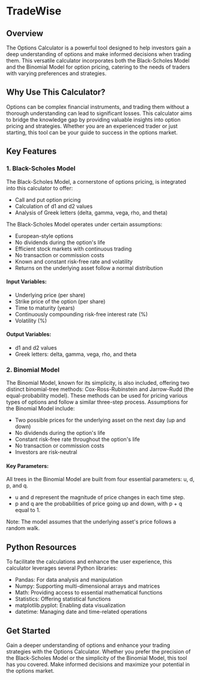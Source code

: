 # TradeWise

## Overview

The Options Calculator is a powerful tool designed to help investors gain a deep understanding of options and make informed decisions when trading them. This versatile calculator incorporates both the Black-Scholes Model and the Binomial Model for option pricing, catering to the needs of traders with varying preferences and strategies.

## Why Use This Calculator?

Options can be complex financial instruments, and trading them without a thorough understanding can lead to significant losses. This calculator aims to bridge the knowledge gap by providing valuable insights into option pricing and strategies. Whether you are an experienced trader or just starting, this tool can be your guide to success in the options market.

## Key Features

### 1. Black-Scholes Model

The Black-Scholes Model, a cornerstone of options pricing, is integrated into this calculator to offer:

- Call and put option pricing
- Calculation of d1 and d2 values
- Analysis of Greek letters (delta, gamma, vega, rho, and theta)

The Black-Scholes Model operates under certain assumptions:

- European-style options
- No dividends during the option's life
- Efficient stock markets with continuous trading
- No transaction or commission costs
- Known and constant risk-free rate and volatility
- Returns on the underlying asset follow a normal distribution

#### Input Variables:

- Underlying price (per share)
- Strike price of the option (per share)
- Time to maturity (years)
- Continuously compounding risk-free interest rate (%)
- Volatility (%)

#### Output Variables:

- d1 and d2 values
- Greek letters: delta, gamma, vega, rho, and theta

### 2. Binomial Model

The Binomial Model, known for its simplicity, is also included, offering two distinct binomial-tree methods: Cox-Ross-Rubinstein and Jarrow-Rudd (the equal-probability model). These methods can be used for pricing various types of options and follow a similar three-step process. Assumptions for the Binomial Model include:

- Two possible prices for the underlying asset on the next day (up and down)
- No dividends during the option's life
- Constant risk-free rate throughout the option's life
- No transaction or commission costs
- Investors are risk-neutral

#### Key Parameters:

All trees in the Binomial Model are built from four essential parameters: u, d, p, and q.

- u and d represent the magnitude of price changes in each time step.
- p and q are the probabilities of price going up and down, with p + q equal to 1.

Note: The model assumes that the underlying asset's price follows a random walk.

## Python Resources

To facilitate the calculations and enhance the user experience, this calculator leverages several Python libraries:

- Pandas: For data analysis and manipulation
- Numpy: Supporting multi-dimensional arrays and matrices
- Math: Providing access to essential mathematical functions
- Statistics: Offering statistical functions
- matplotlib.pyplot: Enabling data visualization
- datetime: Managing date and time-related operations

## Get Started

Gain a deeper understanding of options and enhance your trading strategies with the Options Calculator. Whether you prefer the precision of the Black-Scholes Model or the simplicity of the Binomial Model, this tool has you covered. Make informed decisions and maximize your potential in the options market.